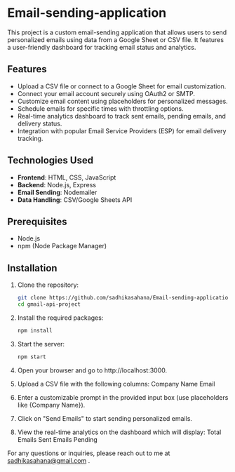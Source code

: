 # Email-sending-application

This project is a custom email-sending application that allows users to send personalized emails using data from a Google Sheet or CSV file. It features a user-friendly dashboard for tracking email status and analytics.

## Features

- Upload a CSV file or connect to a Google Sheet for email customization.
- Connect your email account securely using OAuth2 or SMTP.
- Customize email content using placeholders for personalized messages.
- Schedule emails for specific times with throttling options.
- Real-time analytics dashboard to track sent emails, pending emails, and delivery status.
- Integration with popular Email Service Providers (ESP) for email delivery tracking.

## Technologies Used

- **Frontend**: HTML, CSS, JavaScript
- **Backend**: Node.js, Express
- **Email Sending**: Nodemailer
- **Data Handling**: CSV/Google Sheets API

## Prerequisites

- Node.js 
- npm (Node Package Manager)

## Installation

1. Clone the repository:
   ```bash
   git clone https://github.com/sadhikasahana/Email-sending-application.git
   cd gmail-api-project
2. Install the required packages:
   ```bash
   npm install

3. Start the server:
   ```bash
   npm start

4. Open your browser and go to http://localhost:3000.

5. Upload a CSV file with the following columns:
   Company Name
   Email
   
6. Enter a customizable prompt in the provided input box (use placeholders like {Company Name}).

7. Click on "Send Emails" to start sending personalized emails.
   
8. View the real-time analytics on the dashboard which will display:
   Total Emails Sent
   Emails Pending


For any questions or inquiries, please reach out to me at sadhikasahana@gmail.com .  
